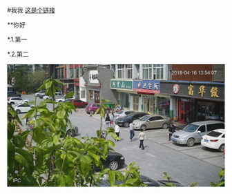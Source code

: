 
#我我
[这是个链接](http://www.baidu.com)

**你好

*.1.第一

*.2.第二

![lin](https://github.com/xu1638/mytest01/blob/master/aa/AsyncSnapPicture_20180416135341_1.jpg?raw=true)

